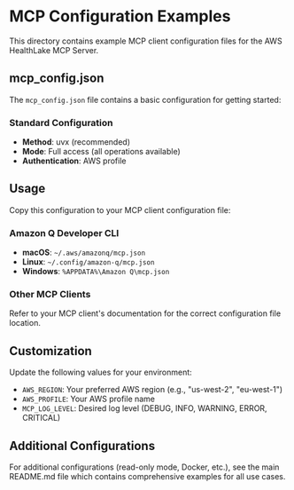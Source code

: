 # MCP Configuration Examples

This directory contains example MCP client configuration files for the AWS HealthLake MCP Server.

## mcp_config.json

The `mcp_config.json` file contains a basic configuration for getting started:

### Standard Configuration
- **Method**: uvx (recommended)
- **Mode**: Full access (all operations available)
- **Authentication**: AWS profile

## Usage

Copy this configuration to your MCP client configuration file:

### Amazon Q Developer CLI
- **macOS**: `~/.aws/amazonq/mcp.json`
- **Linux**: `~/.config/amazon-q/mcp.json`
- **Windows**: `%APPDATA%\Amazon Q\mcp.json`

### Other MCP Clients
Refer to your MCP client's documentation for the correct configuration file location.

## Customization

Update the following values for your environment:
- `AWS_REGION`: Your preferred AWS region (e.g., "us-west-2", "eu-west-1")
- `AWS_PROFILE`: Your AWS profile name
- `MCP_LOG_LEVEL`: Desired log level (DEBUG, INFO, WARNING, ERROR, CRITICAL)

## Additional Configurations

For additional configurations (read-only mode, Docker, etc.), see the main README.md file which contains comprehensive examples for all use cases.
